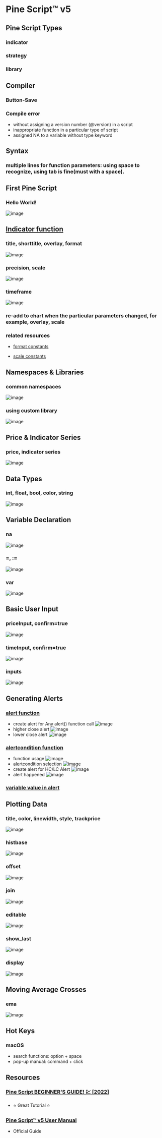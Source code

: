 # Pine Script™ v5

## Pine Script Types

### indicator

### strategy

### library

## Compiler

### Button-Save

### Compile error

- without assigning a version number (@version) in a script
- inappropriate function in a particular type of script
- assigned NA to a variable without type keyword

## Syntax

### multiple lines for function parameters: using space to recognize, using tab is fine(must with a space).

## First Pine Script

### Hello World!
![image](assets/d472a53aa5989dbf72ae175bca47a05d2d2ee3d8676d73b280dd83dbdba96100.png)

## [Indicator function](https://www.tradingview.com/pine-script-reference/v5/#fun_indicator)

### title, shorttitle, overlay, format
![image](assets/c91bda7984e5524427ed50c9924bee24ab603ab5e48a308cf99396e3ffb61a91.png)

### precision, scale
![image](assets/1cce9e746cd031af296964853822efcdfbe4daa79f3144120d9e260522f8c01a.png)

### timeframe
![image](assets/9495d56d5b87fc9ea2901372e5dab992a9437bc3459480e16d38bd96988d1146.png)

### re-add to chart when the particular parameters changed, for example, overlay, scale

### related resources

- [format constants](https://www.tradingview.com/pine-script-reference/v5/#var_format{dot}volume)

- [scale constants](https://www.tradingview.com/pine-script-reference/v5/#var_format{dot}inherit)

## Namespaces & Libraries

### common namespaces
![image](assets/793c53f83ff9dba1573fa9c6ef4dc37d23504417744fa7e0f488300972626f1b.png)

### using custom library
![image](assets/570c94b0c7ae5654f547a82ea03064e110ec97f3212ef369acf545f3a7dc7937.png)

## Price & Indicator Series

### price, indicator series
![image](assets/23058cfaac5c0a0d1f303228f0bab01656ca0f6bf0d934104beafc7f4b5234ed.png)

## Data Types

### int, float, bool, color, string
![image](assets/25effb934567debf303582a670b9109fcec3e953588385a9a53acfafc6b1054c.png)

## Variable Declaration

### na
![image](assets/ec319b808496269e05713eb15c97f92fe3a33ae69852b4f77d82d20ebea5db15.png)

### =, := 

![image](assets/7440fa82f9e0d392027e0171e0a7e1d4a4519f5c94577010c3e77a4b62ab135b.png)

### var
![image](assets/f1b4c2a673bccf4167075733186f352f757c01ea5c07434a8343095bf081ad2d.png)

## Basic User Input

### priceInput, confirm=true
![image](assets/e46e17affc574351c3ff0ffe3e9c812ec63cf92b12ccdb7ca5b5302c9bf8cf7e.png)

### timeInput, confirm=true
![image](assets/045aa033649a330e662c66ce7118a77acceb59465927257198e218bf5c14c213.png)

### inputs
![image](assets/6256d9a682b3d4b44585930dfe0e57ea815e85c479a4339d0727f5981ba65eb5.png)

## Generating Alerts

### [alert function ](https://www.tradingview.com/pine-script-reference/v5/#fun_alert)

- create alert for Any alert() function call
![image](assets/6c9aaa868780a4c56a797403e5cd36f82d6528788cfa1e4878aa048b97b80f88.png)
- higher close alert
![image](assets/a4bbdf7ed37eb0678c102f28a11aa15584fb72e9053576e0898100a3ed655e87.png)
- lower close alert
![image](assets/e20ba0a2096d2304dda097d62e6e374d134339626e9a2fc9307586d812c003b6.png)

### [alertcondition function](https://www.tradingview.com/pine-script-reference/v5/#fun_alertcondition)

- function usage
![image](assets/e7a67dc25e091ac767c294d9a66a13912bbdee39366f891bcefc1e926ab9e2c0.png)
- alertcondition selection
![image](assets/a4a76a9a67b7364e9cb5c07f43137e38907b4c35f0973337efe80ab8577f1cf2.png)
- create alert for HC/LC Alert
![image](assets/3aaf19210ddb69358f4fc90550f835e2ef4cbec1509ce001e7defa6435093829.png)
- alert happened
![image](assets/5636a381fbd5a7c69242ed00039ddc1a2772309cc54c1be87f3e637ef6ee8f54.png)

### [variable value in alert](https://www.tradingview.com/support/solutions/43000531021-how-to-use-a-variable-value-in-alert/)

## Plotting Data

### title, color, linewidth, style, trackprice
![image](assets/869924590a5ab8027d816a36d8be4962ecc7e1a92e3459aba7af104817598fad.png)

### histbase
![image](assets/fe3583d9b47a4374333c30f3b8764868e39da0bf7453a33688c85b7f29a5c47d.png)

### offset
![image](assets/f483bbc0b669e038daca8ac3c637c99ad0553d8125ff23035c632b06e400012e.png)

### join
![image](assets/95f35684fc42d5e7425ebbd6036aef04a532f112414af306801d4463ce3084ef.png)

### editable
![image](assets/d95c18b195bfe7285d9ab079e6af02f01343de7f8b42fa984d730670601e55b1.png)

### show_last
![image](assets/0472cec5330b52079c15448bc180c00a20ab69edb4a5506d7f1edb8bb9c9bf20.png)

### display
![image](assets/3da04e0b91695417c070e17b8b6c4baf44cb65901f8cc8c7174d128df6930f1d.png)

## Moving Average Crosses

### ema
![image](assets/998389c642fad8f10b084b17be46d4aeb8627f0064bc6d6a0c84dd08d8fc4267.png)

## Hot Keys

### macOS

- search functions: option + space
- pop-up manual: command + click

## Resources

### [Pine Script BEGINNER'S GUIDE! 💹 [2022] ](https://www.youtube.com/watch?v=HYyuYgPRLpc)

- ⭐ Great Tutorial ⭐

### [Pine Script™ v5 User Manual](https://www.tradingview.com/pine-script-docs/en/v5/migration_guides/v4_to_v5_migration_guide.html)

- Official Guide

